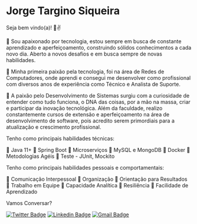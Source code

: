 # Jorge Targino Siqueira




Seja bem vindo(a)! 👏✌️

📌 Sou apaixonado por tecnologia, estou sempre em busca de constante aprendizado e aperfeiçoamento, construindo sólidos conhecimentos a cada novo dia. Aberto a novos desafios e em busca sempre de novas habilidades.

📌 Minha primeira paixão pela tecnologia, foi na área de Redes de Computadores, onde aprendi e consegui me desenvolver como profissional com diversos anos de experiência como Técnico e Analista de Suporte.

📌 A paixão pelo Desenvolvimento de Sistemas surgiu com a curiosidade de entender como tudo funciona, o DNA das coisas, por a mão na massa, criar e participar da inovação tecnológica. Além da faculdade, realizo constantemente cursos de extensão e aperfeiçoamento na área de desenvolvimento de software, pois acredito serem primordiais para a atualização e crescimento profissional.

Tenho como principais habilidades técnicas:

📌 Java 11+
📌 Spring Boot
📌 Microserviços
📌 MySQL e MongoDB
📌 Docker
📌 Metodologias Agéis
📌 Teste - JUnit, Mockito

Tenho como principais habilidades pessoais e comportamentais:

📌 Comunicação Interpessoal
📌 Organização
📌 Orientação para Resultados
📌 Trabalho em Equipe
📌 Capacidade Analítica
📌 Resiliência
📌 Facilidade de Aprendizado




Vamos Conversar?

[![Twitter Badge](https://img.shields.io/badge/-@jorgetsiqueira-6633cc?style=flat-square&labelColor=6633cc&logo=twitter&logoColor=white&link=https://twitter.com/jorgetsiqueira)](https://twitter.com/jorgetsiqueira) 
[![Linkedin Badge](https://img.shields.io/badge/-JorgeTarginoSiqueira-6633cc?style=flat-square&logo=Linkedin&logoColor=white&link=https://www.linkedin.com/in/jorgetsiqueira/)](https://www.linkedin.com/in/jorgetsiqueira/) 
[![Gmail Badge](https://img.shields.io/badge/-jorgetsiqueira@gmail.com-6633cc?style=flat-square&logo=Gmail&logoColor=white&link=mailto:jorgetsiqueira@gmail.com)](mailto:jorgetsiqueira@gmail.com)








